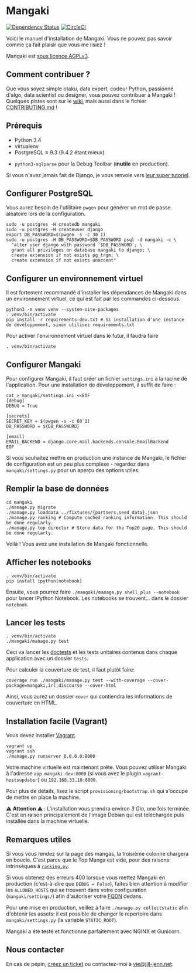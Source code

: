 Mangaki
=======

[![Dependency Status](https://dependencyci.com/github/mangaki/mangaki/badge)](https://dependencyci.com/github/mangaki/mangaki)
[![CircleCI](https://circleci.com/gh/mangaki/mangaki.svg?style=svg)](https://circleci.com/gh/mangaki/mangaki)

Voici le manuel d'installation de Mangaki. Vous ne pouvez pas savoir comme ça fait plaisir que vous me lisiez !

Mangaki est [sous licence AGPLv3](https://en.wikipedia.org/wiki/Affero_General_Public_License).

Comment contribuer ?
--------------------

Que vous soyez simple otaku, data expert, codeur Python, passionné d'algo, data scientist ou designer, vous pouvez contribuer à Mangaki ! Quelques pistes sont sur le [wiki](https://github.com/mangaki/mangaki/wiki), mais aussi dans le fichier [CONTRIBUTING.md](./CONTRIBUTING.md) !

Prérequis
---------

- Python 3.4
- virtualenv
- PostgreSQL ≥ 9.3 (9.4.2 étant mieux)
* `python3-sqlparse` pour la Debug Toolbar (**inutile** en production).

Si vous n'avez jamais fait de Django, je vous renvoie vers [leur super tutoriel](https://docs.djangoproject.com/en/1.9/intro/tutorial01/).

Configurer PostgreSQL
---------------------

Vous aurez besoin de l'utilitaire `pwgen` pour générer un mot de passe
aléatoire lors de la configuration.

    sudo -u postgres -H createdb mangaki
    sudo -u postgres -H createuser django
    export DB_PASSWORD=$(pwgen -s -c 30 1)
    sudo -u postgres -H DB_PASSWORD=$DB_PASSWORD psql -d mangaki -c \
      "alter user django with password '$DB_PASSWORD'; \
      grant all privileges on database mangaki to django; \
      create extension if not exists pg_trgm; \
      create extension if not exists unaccent"

Configurer un environnement virtuel
-----------------------------------

Il est fortement recommandé d'installer les dépendances de Mangaki dans un
environnement virtuel, ce qui est fait par les commandes ci-dessous.
    
    python3 -m venv venv --system-site-packages
    . venv/bin/activate
    pip install -r requirements-dev.txt # Si installation d'une instance de développement, sinon utilisez requirements.txt

Pour activer l'environnement virtuel dans le futur, il faudra faire

    . venv/bin/activate

Configurer Mangaki
------------------

Pour configurer Mangaki, il faut créer un fichier `settings.ini` à la racine de
l'application. Pour une installation de développement, il suffit de faire :

    cat > mangaki/settings.ini <<EOF
    [debug]
    DEBUG = True

    [secrets]
    SECRET_KEY = $(pwgen -s -c 60 1)
    DB_PASSWORD = ${DB_PASSWORD}

    [email]
    EMAIL_BACKEND = django.core.mail.backends.console.EmailBackend
    EOF

Si vous souhaitez mettre en production une instance de Mangaki, le fichier de
configuration est un peu plus complexe - regardez dans `mangaki/settings.py`
pour un aperçu des options utiles.

Remplir la base de données
--------------------------
    
    cd mangaki
    ./manage.py migrate
    ./manage.py loaddata ../fixtures/{partners,seed_data}.json
    ./manage.py ranking # Compute cached ranking information. This should be done regularly.
    ./manage.py top director # Store data for the Top20 page. This should be done regularly.

Voilà ! Vous avez une installation de Mangaki fonctionnelle.

Afficher les notebooks
----------------------

    . venv/bin/activate
    pip install ipython[notebook]

Ensuite, vous pourrez faire `./mangaki/manage.py shell_plus --notebook` pour lancer IPython Notebook. Les notebooks se trouvent… dans le dossier `notebook`.


Lancer les tests
----------------

    . venv/bin/activate
    ./mangaki/manage.py test

Ceci va lancer les [doctests](https://docs.python.org/3.5/library/doctest.html) et les tests unitaires contenus dans chaque application avec un dossier `tests`.

Pour calculer la couverture de test, il faut plutôt faire:

    coverage run ./mangaki/manage.py test --with-coverage --cover-package=mangaki,irl,discourse --cover-html

Ainsi, vous aurez un dossier `cover` qui contiendra les informations de couverture en HTML.

Installation facile (Vagrant)
-----------------------------

Vous devez installer [Vagrant](https://www.vagrantup.com/downloads.html).

    vagrant up
    vagrant ssh
    ./manage.py runserver 0.0.0.0:8000

Votre machine virtuelle est maintenant prête.
Vous pouvez utiliser Mangaki à l'adresse `app.mangaki.dev:8000` (si vous avez le plugin `vagrant-hostsupdater`) ou `192.168.33.10:8000`.

Pour plus de détails, lisez le script `provisioning/bootstrap.sh` qui s'occupe de mettre en place la machine.

:warning: **Attention** :warning: : L'installation vous prendra environ _3 Gio_, une fois terminée. C'est en raison principalement de l'image Debian qui est téléchargée puis installée dans la machine virtuelle.

Remarques utiles
----------------

Si vous vous rendez sur la page des mangas, la troisième colonne chargera en boucle. C'est parce que le Top Manga est vide, pour des raisons intrinsèques à [`ranking.py`](https://github.com/mangaki/mangaki/blob/master/mangaki/mangaki/management/commands/ranking.py#L9).

Si vous obtenez des erreurs 400 lorsque vous mettez Mangaki en production (c'est-à-dire que `DEBUG = False`), faites bien attention à modifier les `ALLOWED_HOSTS` qui se trouvent dans votre configuration (`mangaki/settings/`) afin d'autoriser votre [FQDN](https://fr.wikipedia.org/wiki/Fully_qualified_domain_name) dedans.

Pour une mise en production, veillez à faire `./manage.py collectstatic` afin d'obtenir les assets: il est possible de changer le repertoire dans `mangaki/settings.py` (la variable `STATIC_ROOT`).

Mangaki a été testé et fonctionne parfaitement avec NGINX et Gunicorn.

Nous contacter
--------------

En cas de pépin, [créez un ticket](https://github.com/mangaki/mangaki/issues) ou contactez-moi à vie@jill-jenn.net.
